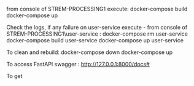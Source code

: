 from console of STREM-PROCESSING1
execute: 
docker-compose build
docker-compose up

Check the logs, if any failure on user-service
execute - from console of STREM-PROCESSING1\user-service :
docker-compose rm user-service
docker-compose build user-service
docker-compose up user-service

To clean and rebuild:
docker-compose down
docker-compose up

To access FastAPI swagger :
http://127.0.0.1:8000/docs#

To get 
